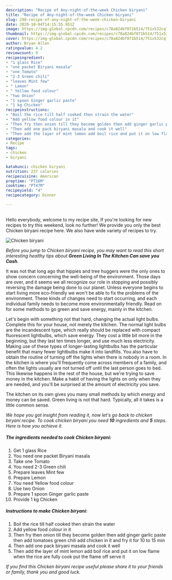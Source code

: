 ```yaml
---
description: "Recipe of Any-night-of-the-week Chicken biryani"
title: "Recipe of Any-night-of-the-week Chicken biryani"
slug: 298-recipe-of-any-night-of-the-week-chicken-biryani
date: 2020-10-04T14:15:55.951Z
image: https://img-global.cpcdn.com/recipes/c78a824bf071b514/751x532cq70/chicken-biryani-recipe-main-photo.jpg
thumbnail: https://img-global.cpcdn.com/recipes/c78a824bf071b514/751x532cq70/chicken-biryani-recipe-main-photo.jpg
cover: https://img-global.cpcdn.com/recipes/c78a824bf071b514/751x532cq70/chicken-biryani-recipe-main-photo.jpg
author: Bryan Allen
ratingvalue: 4.2
reviewcount: 9
recipeingredient:
- "1 glass Rice"
- "one packet Biryani masala"
- "one Tomato"
- "2-3 Green chili"
- "leaves Mint few"
- " Lemon"
- " Yellow food colour"
- "two Onion"
- "1 spoon Ginger garlic paste"
- "1 kg Chicken"
recipeinstructions:
- "Boil the rice till half cooked then strain the water"
- "Add yellow food colour in it"
- "Then fry then onion till they become golden then add ginger garlic paste then add tomatoes green chili add chicken in it and fry it for 10 to 15 min"
- "Then add one pack biryani masala and cook it well"
- "Then add the layer of mint lemon add boil rice and put it on low flame when the rice are fully cook put the flame off serve it"
categories:
- Recipe
tags:
- chicken
- biryani

katakunci: chicken biryani 
nutrition: 237 calories
recipecuisine: American
preptime: "PT16M"
cooktime: "PT47M"
recipeyield: "4"
recipecategory: Dinner

---
```

<br>
Hello everybody, welcome to my recipe site, If you're looking for new recipes to try this weekend, look no further! We provide you only the best Chicken biryani recipe here. We also have wide variety of recipes to try.
<br>


![Chicken biryani](https://img-global.cpcdn.com/recipes/c78a824bf071b514/751x532cq70/chicken-biryani-recipe-main-photo.jpg)

<i>Before you jump to Chicken biryani recipe, you may want to read this short interesting healthy tips about 
<strong>Green Living In The Kitchen Can save you Cash</strong>.</i>
</br>

It was not that long ago that hippies and tree huggers were the only ones to show concern concerning the well-being of the environment. Those days are over, and it seems we all recognize our role in stopping and possibly reversing the damage being done to our planet. Unless everyone begins to start living more eco-friendly we won't be able to fix the problems of the environment. These kinds of changes need to start occurring, and each individual family needs to become more environmentally friendly. Read on for some methods to go green and save energy, mainly in the kitchen.

Let's begin with something not that hard, changing the actual light bulbs. Complete this for your house, not merely the kitchen. The normal light bulbs are the incandescent type, which really should be replaced with compact fluorescent lightbulbs, which save energy. They cost a little bit more in the beginning, but they last ten times longer, and use much less electricity. Making use of these types of longer-lasting lightbulbs has the particular benefit that many fewer lightbulbs make it into landfills. You also have to obtain the routine of turning off the lights when there is nobody in a room. In the kitchen is where you'll frequently come across members of a family, and often the lights usually are not turned off until the last person goes to bed. This likewise happens in the rest of the house, but we're trying to save money in the kitchen. Make a habit of having the lights on only when they are needed, and you'll be surprised at the amount of electricity you save.

The kitchen on its own gives you many small methods by which energy and money can be saved. Green living is not that hard. Typically, all it takes is a little common sense.


<i>We hope you got insight from reading it, now let's go back to chicken biryani recipe. To cook chicken biryani you need <strong>10</strong> ingredients and <strong>5</strong> steps. Here is how you achieve it.
</i>

##### The ingredients needed to cook Chicken biryani:

1. Get 1 glass Rice
1. You need one packet Biryani masala
1. Take one Tomato
1. You need 2-3 Green chili
1. Prepare leaves Mint few
1. Prepare  Lemon
1. You need  Yellow food colour
1. Use two Onion
1. Prepare 1 spoon Ginger garlic paste
1. Provide 1 kg Chicken


##### Instructions to make Chicken biryani:

1. Boil the rice till half cooked then strain the water
1. Add yellow food colour in it
1. Then fry then onion till they become golden then add ginger garlic paste then add tomatoes green chili add chicken in it and fry it for 10 to 15 min
1. Then add one pack biryani masala and cook it well
1. Then add the layer of mint lemon add boil rice and put it on low flame when the rice are fully cook put the flame off serve it


<i>If you find this Chicken biryani recipe useful please share it to your friends or family, thank you and good luck.</i>
